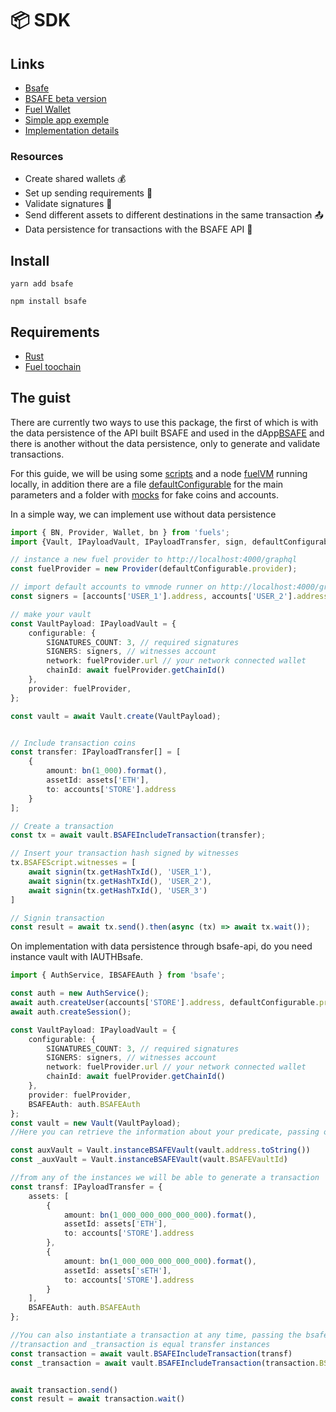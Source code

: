 # 📦 SDK

## Links

- [Bsafe](https://www.bsafe.pro)
- [BSAFE beta version](https://app.bsafe.pro)
- [Fuel Wallet](https://chrome.google.com/webstore/detail/fuel-wallet/dldjpboieedgcmpkchcjcbijingjcgok)
- [Simple app exemple](https://github.com/infinitybase/bsafe-example)
- [Implementation details](https://github.com/infinitybase/bsafe/blob/d56523ab905d4749fa22787936db41a100be08c9/src/__tests__/vault.test.ts)

### Resources

- Create shared wallets 💰
- Set up sending requirements 🔧
- Validate signatures 🔏
- Send different assets to different destinations in the same transaction 📤
- Data persistence for transactions with the BSAFE API 📝

## Install

```
yarn add bsafe
```

```
npm install bsafe
```

## Requirements

- [Rust](https://www.rust-lang.org/tools/install)
- [Fuel toochain](https://github.com/FuelLabs/fuelup)

## The guist

There are currently two ways to use this package, the first of which is with the data persistence of the API built BSAFE and used in the dApp[BSAFE](https://app.bsafe.pro) and there is another without
the data persistence, only to generate and validate transactions.

For this guide, we will be using some [scripts](https://github.com/infinitybase/bsafe/src/utils) and a node [fuelVM](https://github.com/FuelLabs/fuel-vm) running locally, in addition there are a file
[defaultConfigurable](https://github.com/infinitybase/bsafe/src/configurables.ts) for the main parameters and a folder with [mocks](https://github.com/infinitybase/bsafe/src/mocks) for fake coins and
accounts.

In a simple way, we can implement use without data persistence

```typescript
import { BN, Provider, Wallet, bn } from 'fuels';
import {Vault, IPayloadVault, IPayloadTransfer, sign, defaultConfigurable, mocks, accounts} from 'bsafe'

// instance a new fuel provider to http://localhost:4000/graphql
const fuelProvider = new Provider(defaultConfigurable.provider);

// import default accounts to vmnode runner on http://localhost:4000/graphql
const signers = [accounts['USER_1'].address, accounts['USER_2'].address, accounts['USER_3'].address];

// make your vault
const VaultPayload: IPayloadVault = {
    configurable: {
        SIGNATURES_COUNT: 3, // required signatures
        SIGNERS: signers, // witnesses account
        network: fuelProvider.url // your network connected wallet
        chainId: await fuelProvider.getChainId()
    },
    provider: fuelProvider,
};

const vault = await Vault.create(VaultPayload);


// Include transaction coins
const transfer: IPayloadTransfer[] = [
    {
        amount: bn(1_000).format(),
        assetId: assets['ETH'],
        to: accounts['STORE'].address
    }
];

// Create a transaction
const tx = await vault.BSAFEIncludeTransaction(transfer);

// Insert your transaction hash signed by witnesses
tx.BSAFEScript.witnesses = [
    await signin(tx.getHashTxId(), 'USER_1'),
    await signin(tx.getHashTxId(), 'USER_2'),
    await signin(tx.getHashTxId(), 'USER_3')
]

// Signin transaction
const result = await tx.send().then(async (tx) => await tx.wait());
```

On implementation with data persistence through bsafe-api, do you need instance vault with IAUTHBsafe.

```typescript
import { AuthService, IBSAFEAuth } from 'bsafe';

const auth = new AuthService();
await auth.createUser(accounts['STORE'].address, defaultConfigurable.provider);
await auth.createSession();

const VaultPayload: IPayloadVault = {
    configurable: {
        SIGNATURES_COUNT: 3, // required signatures
        SIGNERS: signers, // witnesses account
        network: fuelProvider.url // your network connected wallet
        chainId: await fuelProvider.getChainId()
    },
    provider: fuelProvider,
    BSAFEAuth: auth.BSAFEAuth
};
const vault = new Vault(VaultPayload);
//Here you can retrieve the information about your predicate, passing only the BSAFEId (id within the bsafe api) or the address of this predicate

const auxVault = Vault.instanceBSAFEVault(vault.address.toString())
const _auxVault = Vault.instanceBSAFEVault(vault.BSAFEVaultId)

//from any of the instances we will be able to generate a transaction
const transf: IPayloadTransfer = {
    assets: [
        {
            amount: bn(1_000_000_000_000_000).format(),
            assetId: assets['ETH'],
            to: accounts['STORE'].address
        },
        {
            amount: bn(1_000_000_000_000_000).format(),
            assetId: assets['sETH'],
            to: accounts['STORE'].address
        }
    ],
    BSAFEAuth: auth.BSAFEAuth
};

//You can also instantiate a transaction at any time, passing the bsafe api id to it
//transaction and _transaction is equal transfer instances
const transaction = await vault.BSAFEIncludeTransaction(transf)
const _transaction = await vault.BSAFEIncludeTransaction(transaction.BSAFETransactionId)


await transaction.send()
const result = await transaction.wait()

```
